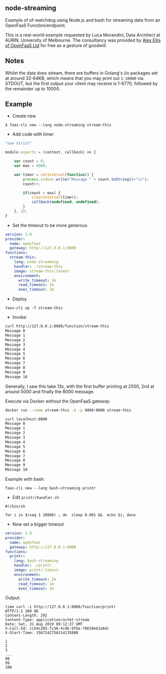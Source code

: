 ## node-streaming

Example of of-watchdog using Node.js and bash for streaming data from an OpenFaaS Function/endpoint.

This is a real-world example requested by Luca Morandini, Data Architect at AURIN, University of Melbourne. The consultancy was provided by [Alex Ellis of OpenFaaS Ltd](https://www.alexellis.io/) for free as a gesture of goodwill.

## Notes

Whilst the data does stream, there are buffers in Golang's i/o packages set at around 32-64KB, which means that you may print out `1-10000` via STDOUT, but the first output your client may receive is 1-6770, followed by the remainder up to 10000.

## Example

* Create new

```
$ faas-cli new --lang node-streaming stream-this
```

* Add code with timer

```javascript
"use strict"

module.exports = (context, callback) => {

    var count = 0;
    var max = 8000;

    var timer = setInterval(function() {
        process.stdout.write("Message " + count.toString()+"\n");
        count++;

        if(count > max) {
            clearInterval(timer);
            callback(undefined, undefined);
        }
    }, 1);
}
```

* Set the timeout to be more generous

```yaml
version: 1.0
provider:
  name: openfaas
  gateway: http://127.0.0.1:8080
functions:
  stream-this:
    lang: node-streaming
    handler: ./stream-this
    image: stream-this:latest
    environment:
      write_timeout: 1m
      read_timeout: 1m
      exec_timeout: 1m
```

* Deploy

```
faas-cli up -f stream-this
```

* Invoke:

```sh
curl http://127.0.0.1:8080/function/stream-this
Message 0
Message 1
Message 2
Message 3
Message 4
Message 5
Message 6
Message 7
Message 8
Message 9
Message 10
```

Generally, I saw this take 13s, with the first buffer printing at 2500, 2nd at around 5000 and finally the 8000 message.

Execute via Docker without the OpenFaaS gateway:

```sh
docker run --name stream-this -d -p 8000:8000 stream-this

curl localhost:8000
Message 0
Message 1
Message 2
Message 3
Message 4
Message 5
Message 6
Message 7
Message 8
Message 9
Message 10
```


Example with bash:

```
faas-cli new --lang bash-streaming printr
```

* Edit `printr/handler.sh`

```
#!/bin/sh

for i in $(seq 1 10000) ; do  sleep 0.001 &&  echo $i; done
```

* Now set a bigger timeout

```yaml
version: 1.0
provider:
  name: openfaas
  gateway: http://127.0.0.1:8080
functions:
  printr:
    lang: bash-streaming
    handler: ./printr
    image: printr:latest
    environment:
      write_timeout: 1m
      read_timeout: 1m
      exec_timeout: 1m

```

Output:

```
time curl -i http://127.0.0.1:8080/function/printr
HTTP/1.1 200 OK
Content-Length: 292
Content-Type: application/octet-stream
Date: Sat, 31 Aug 2019 09:12:37 GMT
X-Call-Id: cc54c283-fc56-4c4b-9fbe-70638eb1a6dc
X-Start-Time: 1567242756314135880

1
2
3
...
98
99
100
```
